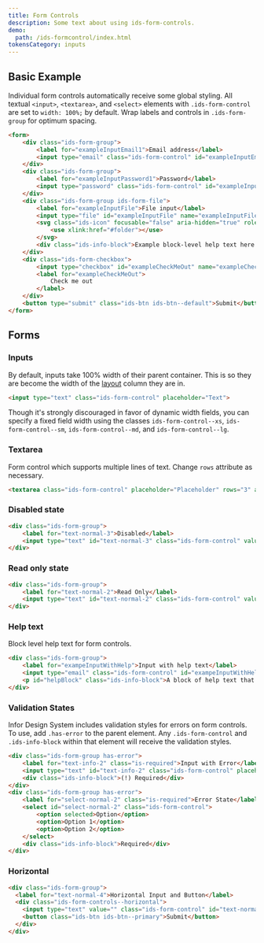 ```yaml
---
title: Form Controls
description: Some text about using ids-form-controls.
demo:
  path: /ids-formcontrol/index.html
tokensCategory: inputs
---
```


## Basic Example

Individual form controls automatically receive some global styling. All textual `<input>`, `<textarea>`, and `<select>` elements with `.ids-form-control` are set to `width: 100%;` by default. Wrap labels and controls in `.ids-form-group` for optimum spacing.

```html
<form>
    <div class="ids-form-group">
        <label for="exampleInputEmail1">Email address</label>
        <input type="email" class="ids-form-control" id="exampleInputEmail1" name="exampleInputEmail1" placeholder="Email">
    </div>
    <div class="ids-form-group">
        <label for="exampleInputPassword1">Password</label>
        <input type="password" class="ids-form-control" id="exampleInputPassword1" name="exampleInputPassword1" placeholder="Password">
    </div>
    <div class="ids-form-group ids-form-file">
        <label for="exampleInputFile">File input</label>
        <input type="file" id="exampleInputFile" name="exampleInputFile">
        <svg class="ids-icon" focusable="false" aria-hidden="true" role="presentation">
            <use xlink:href="#folder"></use>
        </svg>
        <div class="ids-info-block">Example block-level help text here.</div>
    </div>
    <div class="ids-form-checkbox">
        <input type="checkbox" id="exampleCheckMeOut" name="exampleCheckMeOut" value=""/>
        <label for="exampleCheckMeOut">
            Check me out
        </label>
    </div>
    <button type="submit" class="ids-btn ids-btn--default">Submit</button>
</form>
```

## Forms

### Inputs

By default, inputs take 100% width of their parent container. This is so they are become the width of the [layout](layout.html) column they are in.

```html
<input type="text" class="ids-form-control" placeholder="Text">
```

Though it's strongly discouraged in favor of dynamic width fields, you can specify a fixed field width using the classes `ids-form-control--xs`, `ids-form-control--sm`, `ids-form-control--md`, and `ids-form-control--lg`.

### Textarea

Form control which supports multiple lines of text. Change `rows` attribute as necessary.

```html
<textarea class="ids-form-control" placeholder="Placeholder" rows="3" aria-label="Example multirow text area"></textarea>
```

### Disabled state

```html
<div class="ids-form-group">
    <label for="text-normal-3">Disabled</label>
    <input type="text" id="text-normal-3" class="ids-form-control" value="Some Text" disabled>
</div>
```

### Read only state

```html
<div class="ids-form-group">
    <label for="text-normal-2">Read Only</label>
    <input type="text" id="text-normal-2" class="ids-form-control" value="Some Text" readonly>
</div>
```

### Help text

Block level help text for form controls.

```html
<div class="ids-form-group">
    <label for="exampeInputWithHelp">Input with help text</label>
    <input type="email" class="ids-form-control" id="exampeInputWithHelp" aria-describedby="helpBlock">
    <p id="helpBlock" class="ids-info-block">A block of help text that breaks onto a new line and may extend beyond one line.</p>
</div>
```

### Validation States

Infor Design System includes validation styles for errors on form controls. To use, add `.has-error` to the parent element. Any `.ids-form-control` and `.ids-info-block` within that element will receive the validation styles.

```html
<div class="ids-form-group has-error">
    <label for="text-info-2" class="is-required">Input with Error</label>
    <input type="text" id="text-info-2" class="ids-form-control" placeholder="Placeholder">
    <div class="ids-info-block">(!) Required</div>
</div>
<div class="ids-form-group has-error">
    <label for="select-normal-2" class="is-required">Error State</label>
    <select id="select-normal-2" class="ids-form-control">
        <option selected>Option</option>
        <option>Option 1</option>
        <option>Option 2</option>
    </select>
    <div class="ids-info-block">Required</div>
</div>
```

### Horizontal

```html
<div class="ids-form-group">
  <label for="text-normal-4">Horizontal Input and Button</label>
  <div class="ids-form-controls--horizontal">
    <input type="text" value="" class="ids-form-control" id="text-normal-4">
    <button class="ids-btn ids-btn--primary">Submit</button>
  </div>
</div>
```

